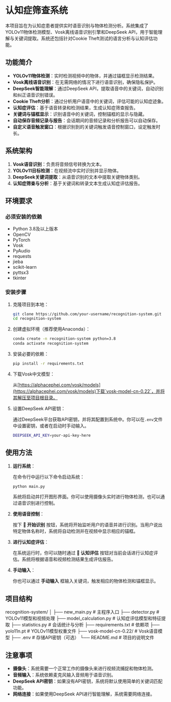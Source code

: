 # 认知症筛查系统

本项目旨在为认知症患者提供实时语音识别与物体检测分析。系统集成了YOLOv11物体检测模型、Vosk离线语音识别引擎和DeepSeek API，用于智能理解与关键词提取。系统还包括针对Cookie Theft测试的语言分析与认知评估功能。

## 功能简介

- **YOLOv11物体检测**：实时检测视频中的物体，并通过锚框显示检测结果。
- **Vosk离线语音识别**：在无需网络的情况下进行语音识别，确保隐私保护。
- **DeepSeek智能理解**：通过DeepSeek API，提取语音中的关键词，自动识别和纠正语音识别错误。
- **Cookie Theft分析**：通过分析用户语音中的关键词，评估可能的认知症迹象。
- **认知症评估**：基于语音转录和检测结果，生成认知症筛查报告。
- **关键词与锚框显示**：识别语音中的关键词，控制锚框的显示与隐藏。
- **自动保存音频记录与报告**：会话期间的音频记录和分析报告可以自动保存。
- **自定义语音触发窗口**：根据识别到的关键词触发语音控制窗口，设定触发时长。

## 系统架构

1. **Vosk语音识别**：负责将音频信号转换为文本。
2. **YOLOv11目标检测**：在视频流中实时识别并显示物体。
3. **DeepSeek关键词提取**：从语音识别的文本中提取关键物体类别。
4. **认知症筛查与分析**：基于关键词和转录文本生成认知症评估报告。

## 环境要求

### 必须安装的依赖

- Python 3.8及以上版本
- OpenCV
- PyTorch
- Vosk
- PyAudio
- requests
- jieba
- scikit-learn
- pyttsx3
- tkinter

### 安装步骤

1. 克隆项目到本地：

    ```bash
    git clone https://github.com/your-username/recognition-system.git
    cd recognition-system
    ```

2. 创建虚拟环境（推荐使用Anaconda）：

    ```bash
    conda create -n recognition-system python=3.8
    conda activate recognition-system
    ```

3. 安装必要的依赖：

    ```bash
    pip install -r requirements.txt
    ```

4. 下载Vosk中文模型：

    从[https://alphacephei.com/vosk/models](https://alphacephei.com/vosk/models)下载`vosk-model-cn-0.22`，并将其解压至项目根目录。

5. 设置DeepSeek API密钥：

    通过DeepSeek平台获取API密钥，并将其配置到系统中。你可以在`.env`文件中设置密钥，或者在启动时手动输入。

    ```bash
    DEEPSEEK_API_KEY=your-api-key-here
    ```

## 使用方法

1. **运行系统**：

    在命令行中运行以下命令启动系统：

    ```bash
    python main.py
    ```

    系统将启动并打开图形界面。你可以使用摄像头实时进行物体检测，也可以通过语音识别进行控制。

2. **使用语音控制**：

    按下 **🎤 开始识别** 按钮，系统将开始监听用户的语音并进行识别。当用户说出特定物体名称时，系统将自动检测并在视频中显示相应的锚框。

3. **进行认知症评估**：

    在系统运行时，你可以随时通过 **🧠 认知评估** 按钮对当前会话进行认知症评估。系统将根据语音和视频检测结果生成评估报告。

4. **手动输入**：

    你也可以通过 **手动输入** 框输入关键词，触发相应的物体检测和锚框显示。

## 项目结构

recognition-system/
│
├── new_main.py # 主程序入口
├── detector.py # YOLOv11模型和视频处理
├── model_calculation.py # 认知症评估模型和特征提取
├── statistics.py # 会话统计与分析
├── requirements.txt # 依赖项
├── yolo11n.pt # YOLOv11模型权重文件
├── vosk-model-cn-0.22/ # Vosk语音模型
├── .env # 存储API密钥（可选）
└── README.md # 项目的说明文件

## 注意事项

- **摄像头**：系统需要一个正常工作的摄像头来进行视频流捕捉和物体检测。
- **音频输入**：系统依赖麦克风输入音频用于语音识别。
- **DeepSeek API密钥**：如果没有API密钥，系统将默认使用简单的关键词匹配功能。
- **网络连接**：如果使用DeepSeek API进行智能理解，系统需要网络连接。



